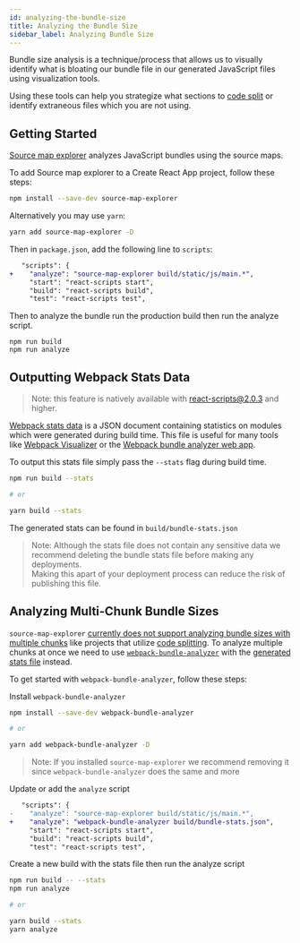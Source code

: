 ```yaml
---
id: analyzing-the-bundle-size
title: Analyzing the Bundle Size
sidebar_label: Analyzing Bundle Size
---
```


Bundle size analysis is a technique/process that allows us to visually identify what is bloating our bundle file in our generated JavaScript files using visualization tools.

Using these tools can help you strategize what sections to [code split](code-splitting.md) or identify extraneous files which you are not using.

## Getting Started

[Source map explorer](https://www.npmjs.com/package/source-map-explorer) analyzes
JavaScript bundles using the source maps.

To add Source map explorer to a Create React App project, follow these steps:

```sh
npm install --save-dev source-map-explorer
```

Alternatively you may use `yarn`:

```sh
yarn add source-map-explorer -D
```

Then in `package.json`, add the following line to `scripts`:

```diff
   "scripts": {
+    "analyze": "source-map-explorer build/static/js/main.*",
     "start": "react-scripts start",
     "build": "react-scripts build",
     "test": "react-scripts test",
```

Then to analyze the bundle run the production build then run the analyze
script.

```
npm run build
npm run analyze
```

## Outputting Webpack Stats Data

> Note: this feature is natively available with react-scripts@2.0.3 and higher.

[Webpack stats data](https://webpack.js.org/api/stats/) is a JSON document containing statistics on modules which were generated during build time. This file is useful for many tools like [Webpack Visualizer](https://chrisbateman.github.io/webpack-visualizer/) or the [Webpack bundle analyzer web app](http://webpack.github.io/analyse/).

To output this stats file simply pass the `--stats` flag during build time.

```bash
npm run build --stats

# or

yarn build --stats
```

The generated stats can be found in `build/bundle-stats.json`

> Note:
> Although the stats file does not contain any sensitive data we recommend deleting the bundle stats file before making any deployments.  
> Making this apart of your deployment process can reduce the risk of publishing this file.

## Analyzing Multi-Chunk Bundle Sizes

`source-map-explorer` [currently does not support analyzing bundle sizes with multiple chunks](https://github.com/danvk/source-map-explorer/issues/25) like projects that utilize [code splitting](code-splitting.md). To analyze multiple chunks at once we need to use [`webpack-bundle-analyzer`](https://github.com/webpack-contrib/webpack-bundle-analyzer) with the [generated stats file](analyzing-the-bundle-size.md#outputting-webpack-stats-data) instead.

To get started with `webpack-bundle-analyzer`, follow these steps:

Install `webpack-bundle-analyzer`

```bash
npm install --save-dev webpack-bundle-analyzer

# or

yarn add webpack-bundle-analyzer -D
```

> Note: If you installed `source-map-explorer` we recommend removing it since `webpack-bundle-analyzer` does the same and more

Update or add the `analyze` script

```diff
   "scripts": {
-    "analyze": "source-map-explorer build/static/js/main.*",
+    "analyze": "webpack-bundle-analyzer build/bundle-stats.json",
     "start": "react-scripts start",
     "build": "react-scripts build",
     "test": "react-scripts test",
```

Create a new build with the stats file then run the analyze script

```bash
npm run build -- --stats
npm run analyze

# or

yarn build --stats
yarn analyze
```
